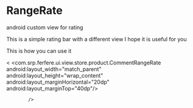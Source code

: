 # RangeRate
android custom view for rating

This is a simple rating bar with a different view
I hope it is useful for you


This is how you can use it

<
 <com.srp.ferfere.ui.view.store.product.CommentRangeRate
            android:layout_width="match_parent"
            android:layout_height="wrap_content"
            android:layout_marginHorizontal="20dp"
            android:layout_marginTop="40dp"/>

            />
